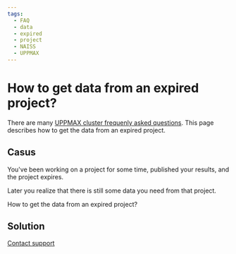 ```yaml
---
tags:
  - FAQ
  - data
  - expired
  - project
  - NAISS
  - UPPMAX
---
```


# How to get data from an expired project?

There are many [UPPMAX cluster frequenly asked questions](cluster_guide_faq.md).
This page describes how to get the data from an expired project.

## Casus

You've been working on a project for some time,
published your results, and the project expires.

Later you realize that there is still some data
you need from that project.

How to get the data from an expired project?

## Solution

[Contact support](../support.md)
